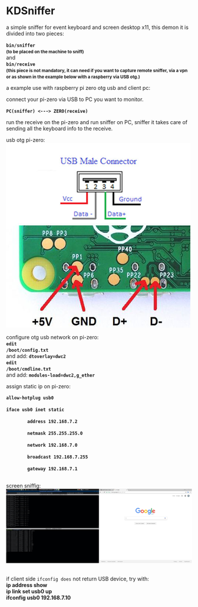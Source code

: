 # KDSniffer

a simple sniffer for event keyboard and screen desktop x11,
this demon it is divided into two pieces:

<code><b>bin/sniffer</b></code><br>
<b><small>(to be placed on the machine to sniff)</small></b>
<br> 
and 
<br>
<code><b>bin/receive</b></code><br>
<b><small>(this piece is not mandatory, it can need if you want to capture remote sniffer,
via a vpn or as shown in the example below with a raspberry via USB otg.)</small></b><br>

a example use with raspberry pi zero otg usb and client pc:<br>

connect your pi-zero via USB to PC you want to monitor.<br>

<code><b>PC(sniffer) <---> ZERO(receive)</b></code><br>

run the receive on the pi-zero and run sniffer on PC, sniffer it takes care of sending all the keyboard info to the receive.<br>

usb otg pi-zero:<br>
<img src="1.jpg"/><br>

configure otg usb network on pi-zero:
<br>
<code><b>edit /boot/config.txt</b></code><br>
and add:
<code><b>dtoverlay=dwc2</b></code><br>
<code><b>edit /boot/cmdline.txt</b></code><br>
and add:
<code><b>modules-load=dwc2,g_ether</b></code><br>

assign static ip on pi-zero:
<pre><code><b>allow-hotplug usb0<br>
iface usb0 inet static<br>
        address 192.168.7.2<br>
        netmask 255.255.255.0<br>
        network 192.168.7.0<br>
        broadcast 192.168.7.255<br>
        gateway 192.168.7.1<br>
</b></code></pre>
screen sniffig:<br>
<img src="2.jpg"/><br>
<br>

if client side <code>ifconfig does</code> not return USB device, try with:<b><br>
<b>ip address show</b><br>
<b>ip link set usb0 up</b><br>
<b>ifconfig usb0 192.168.7.10</b><br>
